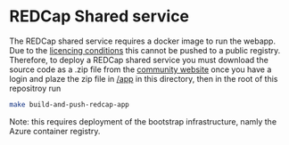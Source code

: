 # REDCap Shared service

The REDCap shared service requires a docker image to run the webapp.
Due to the [licencing conditions](https://projectredcap.org/partners/termsofuse/)
this cannot be pushed to a public registry. Therefore, to deploy a REDCap shared service
you must download the source code as a .zip file from the [community website](https://redcap.vanderbilt.edu/community/)
once you have a login and plaze the zip file in [/app](./app/) in this directory, then
in the root of this repositroy run

```bash
make build-and-push-redcap-app
```

Note: this requires deployment of the bootstrap infrastructure, namly the Azure container registry.
